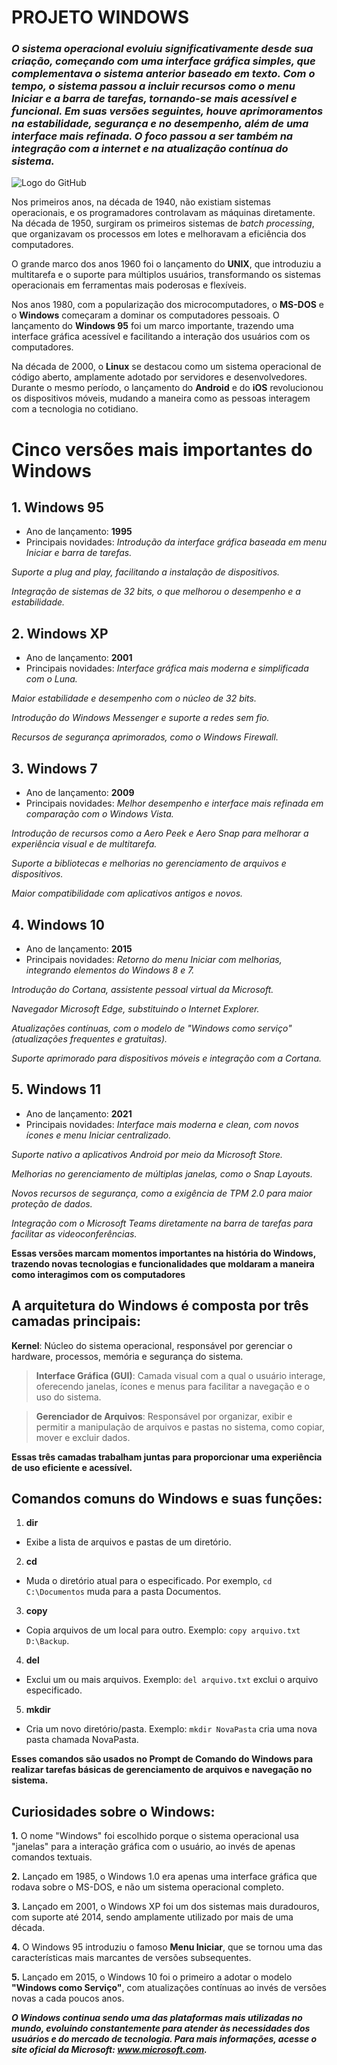 # PROJETO WINDOWS
 
### _O sistema operacional evoluiu significativamente desde sua criação, começando com uma interface gráfica simples, que complementava o sistema anterior baseado em texto. Com o tempo, o sistema passou a incluir recursos como o menu Iniciar e a barra de tarefas, tornando-se mais acessível e funcional. Em suas versões seguintes, houve aprimoramentos na estabilidade, segurança e no desempenho, além de uma interface mais refinada. O foco passou a ser também na integração com a internet e na atualização contínua do sistema._
 
![Logo do GitHub](https://ctrlplay.com.br/wp-content/uploads/2022/12/Banner-Blog-1.png)
 
 Nos primeiros anos, na década de 1940, não existiam sistemas operacionais, e os programadores controlavam as máquinas diretamente. Na década de 1950, surgiram os primeiros sistemas de *batch processing*, que organizavam os processos em lotes e melhoravam a eficiência dos computadores.

O grande marco dos anos 1960 foi o lançamento do **UNIX**, que introduziu a multitarefa e o suporte para múltiplos usuários, transformando os sistemas operacionais em ferramentas mais poderosas e flexíveis.

Nos anos 1980, com a popularização dos microcomputadores, o **MS-DOS** e o **Windows** começaram a dominar os computadores pessoais. O lançamento do **Windows 95** foi um marco importante, trazendo uma interface gráfica acessível e facilitando a interação dos usuários com os computadores.

Na década de 2000, o **Linux** se destacou como um sistema operacional de código aberto, amplamente adotado por servidores e desenvolvedores. Durante o mesmo período, o lançamento do **Android** e do **iOS** revolucionou os dispositivos móveis, mudando a maneira como as pessoas interagem com a tecnologia no cotidiano.

# Cinco versões mais importantes do Windows

## 1.   Windows 95

- Ano de lançamento: **1995**
- Principais novidades: 
_Introdução da interface gráfica baseada em menu Iniciar e barra de tarefas._ 

_Suporte a plug and play, facilitando a instalação de dispositivos._

_Integração de sistemas de 32 bits, o que melhorou o desempenho e a estabilidade._

## 2. Windows XP

- Ano de lançamento: **2001**
- Principais novidades:
_Interface gráfica mais moderna e simplificada com o Luna._

_Maior estabilidade e desempenho com o núcleo de 32 bits._

_Introdução do Windows Messenger e suporte a redes sem fio._

_Recursos de segurança aprimorados, como o Windows Firewall._

## 3. Windows 7

- Ano de lançamento: **2009**
- Principais novidades:
_Melhor desempenho e interface mais refinada em comparação com o Windows Vista._ 

_Introdução de recursos como a Aero Peek e Aero Snap para melhorar a experiência visual e de multitarefa._ 

_Suporte a bibliotecas e melhorias no gerenciamento de arquivos e dispositivos._

_Maior compatibilidade com aplicativos antigos e novos._

## 4. Windows 10

- Ano de lançamento: **2015**
- Principais novidades:
_Retorno do menu Iniciar com melhorias, integrando elementos do Windows 8 e 7._

_Introdução do Cortana, assistente pessoal virtual da Microsoft._

_Navegador Microsoft Edge, substituindo o Internet Explorer._

_Atualizações contínuas, com o modelo de "Windows como serviço" (atualizações frequentes e gratuitas)._

_Suporte aprimorado para dispositivos móveis e integração com a Cortana._

## 5. Windows 11

- Ano de lançamento: **2021**
- Principais novidades:
_Interface mais moderna e clean, com novos ícones e menu Iniciar centralizado._ 

_Suporte nativo a aplicativos Android por meio da Microsoft Store._

_Melhorias no gerenciamento de múltiplas janelas, como o Snap Layouts._

_Novos recursos de segurança, como a exigência de TPM 2.0 para maior proteção de dados._

_Integração com o Microsoft Teams diretamente na barra de tarefas para facilitar as videoconferências._ 

**Essas versões marcam momentos importantes na história do Windows, trazendo novas tecnologias e funcionalidades que moldaram a maneira como interagimos com os computadores**

## A arquitetura do Windows é composta por três camadas principais:

 
**Kernel**: Núcleo do sistema operacional, responsável por gerenciar o hardware, processos, memória e segurança do sistema.
  
> **Interface Gráfica (GUI)**: Camada visual com a qual o usuário interage, oferecendo janelas, ícones e menus para facilitar a navegação e o uso do sistema.

> **Gerenciador de Arquivos**: Responsável por organizar, exibir e permitir a manipulação de arquivos e pastas no sistema, como copiar, mover e excluir dados.

**Essas três camadas trabalham juntas para proporcionar uma experiência de uso eficiente e acessível.**

## Comandos comuns do Windows e suas funções:

1.  **dir**
  - Exibe a lista de arquivos e pastas de um diretório.

2. **cd**  
-  Muda o diretório atual para o especificado. Por exemplo, `cd C:\Documentos` muda para a pasta Documentos.

3. **copy**  
- Copia arquivos de um local para outro. Exemplo: `copy arquivo.txt D:\Backup`.

4. **del**  
- Exclui um ou mais arquivos. Exemplo: `del arquivo.txt` exclui o arquivo especificado.

5. **mkdir**  
- Cria um novo diretório/pasta. Exemplo: `mkdir NovaPasta` cria uma nova pasta chamada NovaPasta.

**Esses comandos são usados no Prompt de Comando do Windows para realizar tarefas básicas de gerenciamento de arquivos e navegação no sistema.**

## Curiosidades sobre o Windows:

**1.** O nome "Windows" foi escolhido porque o sistema operacional usa "janelas" para a interação gráfica com o usuário, ao invés de apenas comandos textuais.

**2.** Lançado em 1985, o Windows 1.0 era apenas uma interface gráfica que rodava sobre o MS-DOS, e não um sistema operacional completo.

**3.** Lançado em 2001, o Windows XP foi um dos sistemas mais duradouros, com suporte até 2014, sendo amplamente utilizado por mais de uma década.

**4.** O Windows 95 introduziu o famoso **Menu Iniciar**, que se tornou uma das características mais marcantes de versões subsequentes.

**5.** Lançado em 2015, o Windows 10 foi o primeiro a adotar o modelo **"Windows como Serviço"**, com atualizações contínuas ao invés de versões novas a cada poucos anos.

_**O Windows continua sendo uma das plataformas mais utilizadas no mundo, evoluindo constantemente para atender às necessidades dos usuários e do mercado de tecnologia. Para mais informações, acesse o site oficial da Microsoft: www.microsoft.com.**_
